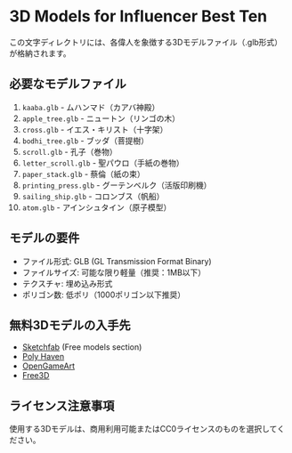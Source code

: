 # 3D Models for Influencer Best Ten

この文字ディレクトリには、各偉人を象徴する3Dモデルファイル（.glb形式）が格納されます。

## 必要なモデルファイル

1. `kaaba.glb` - ムハンマド（カアバ神殿）
2. `apple_tree.glb` - ニュートン（リンゴの木）
3. `cross.glb` - イエス・キリスト（十字架）
4. `bodhi_tree.glb` - ブッダ（菩提樹）
5. `scroll.glb` - 孔子（巻物）
6. `letter_scroll.glb` - 聖パウロ（手紙の巻物）
7. `paper_stack.glb` - 蔡倫（紙の束）
8. `printing_press.glb` - グーテンベルク（活版印刷機）
9. `sailing_ship.glb` - コロンブス（帆船）
10. `atom.glb` - アインシュタイン（原子模型）

## モデルの要件

- ファイル形式: GLB (GL Transmission Format Binary)
- ファイルサイズ: 可能な限り軽量（推奨：1MB以下）
- テクスチャ: 埋め込み形式
- ポリゴン数: 低ポリ（1000ポリゴン以下推奨）

## 無料3Dモデルの入手先

- [Sketchfab](https://sketchfab.com/) (Free models section)
- [Poly Haven](https://polyhaven.com/)
- [OpenGameArt](https://opengameart.org/)
- [Free3D](https://free3d.com/)

## ライセンス注意事項

使用する3Dモデルは、商用利用可能またはCC0ライセンスのものを選択してください。